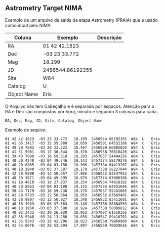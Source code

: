 ## Astrometry Target NIMA

Exemplo de um arquivo de saida da etapa Astrometry (PRAIA) que é usado como input pelo NIMA

| Coluna      | Exemplo                   | Descrição |
|-------------|---------------------------|-----------|
| RA          | 01 42 42.1823             |  |
| Dec         | -03 23 33.772             |  |
| Mag         | 18.199                    |  |
| JD          | 2456544.86192355          |  |
| Site        | W84                       |  |
| Catalog     | U                         |  |
| Object Name | Eris                      |  |


O Arquivo não tem Cabeçalho e é separado por espaços.
Atenção para o RA e Dec são compostos por hora, minuto e segundo 3 colunas para cada.

```
RA, Dec, Mag, JD, Site, Catalog, Object Name
```
Exemplo de arquivo.
```
01 42 42.1823  -03 23 33.772   18.199  2456544.86192355  W84  U   Eris                
01 41 05.3417  -03 32 55.989   18.050  2456591.64532108  W84  U   Eris                
01 40 28.7683  -03 20 33.222   18.407  2456989.66892850  W84  U   Eris                
01 41 31.5901  -03 17 36.844   18.370  2456958.76818426  W84  U   Eris                
01 39 43.7089  -03 16 59.518   19.293  2457037.54484156  W84  U   Eris                
01 40 30.4240  -03 04 49.746   19.143  2457374.58179276  W84  U   Eris                
01 40 20.8865  -03 04 03.188   18.906  2457384.64413267  W84  U   Eris                
01 40 18.1940  -03 03 37.587   19.170  2457388.58227044  W84  U   Eris                
01 42 28.9808  -03 12 50.957   17.886  2456932.83547953  W84  U   Eris                
01 40 30.3671  -03 04 49.595   18.876  2457374.63008386  W84  U   Eris                
01 41 18.4019  -03 18 27.837   19.254  2456964.74818192  W84  U   Eris                
01 40 20.8863  -03 04 03.188   19.155  2457384.64551696  W84  U   Eris                
01 39 43.7179  -03 16 59.238   19.278  2457037.55241885  W84  U   Eris                
01 42 28.9733  -03 12 50.964   18.959  2456932.83683481  W84  U   Eris                
01 42 28.9807  -03 12 50.927   18.348  2456932.83411601  W84  U   Eris                
01 40 18.1933  -03 03 37.563   19.148  2457388.58364559  W84  U   Eris                
01 40 18.1950  -03 03 37.588   18.924  2457388.58089812  W84  U   Eris                
01 40 02.3433  -03 20 26.920   18.952  2457007.61510356  W84  U   Eris                
01 42 36.9940  -03 24 13.280   18.038  2456547.89416702  W84  U   Eris                
01 41 55.9343  -03 28 42.906   18.023  2456568.79969900  W84  U   Eris                
01 41 54.0076  -03 28 53.994   17.897  2456569.70029616  W84  U   Eris                
```